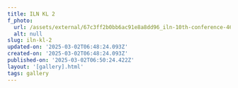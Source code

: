 ```yaml
---
title: ILN KL 2
f_photo:
  url: /assets/external/67c3ff2b0bb6ac91e8a8dd96_iln-10th-conference-46-scaled.jpg
  alt: null
slug: iln-kl-2
updated-on: '2025-03-02T06:48:24.093Z'
created-on: '2025-03-02T06:48:24.093Z'
published-on: '2025-03-02T06:50:24.422Z'
layout: '[gallery].html'
tags: gallery
---
```



